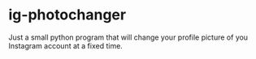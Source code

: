 # ig-photochanger
Just a small python program that will change your profile picture of you Instagram account at a fixed time.

